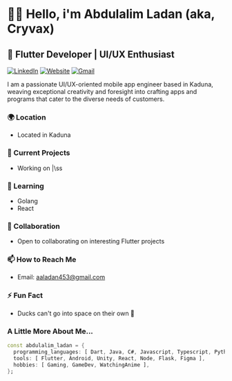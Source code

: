 # 👋🏽 Hello, i'm Abdulalim Ladan (aka, Cryvax)
## 🚀 Flutter Developer | UI/UX Enthusiast

[![LinkedIn](https://img.shields.io/badge/-LinkedIn-blue?style=flat-square&logo=Linkedin&logoColor=white&link=https://www.linkedin.com/in/abdulalim-ladan)](https://www.linkedin.com/in/abdulalim-ladan)
[![Website](https://img.shields.io/badge/-Website-green?style=flat-square&logo=Internet-explorer&logoColor=white&link=https://abdulalimladan.onrender.com)](https://abdulalimladan.onrender.com)
[![Gmail](https://img.shields.io/badge/-Gmail-red?style=flat-square&logo=Gmail&logoColor=white&link=mailto:aaladan453@gmail.com)](mailto:aaladan453@gmail.com)

I am a passionate UI/UX-oriented mobile app engineer based in Kaduna, weaving exceptional creativity and foresight into crafting apps and programs that cater to the diverse needs of customers.

### 🌍 Location
- Located in Kaduna

### 🔭 Current Projects
- Working on |\ss

### 🌱 Learning
- Golang
- React

### 👯 Collaboration
- Open to collaborating on interesting Flutter projects

### 📫 How to Reach Me
- Email: [aaladan453@gmail.com](mailto:aaladan453@gmail.com)

### ⚡ Fun Fact
- Ducks can't go into space on their own 🦆

### A Little More About Me...

```dart
const abdulalim_ladan = {
  programming_languages: [ Dart, Java, C#, Javascript, Typescript, Python ],
  tools: [ Flutter, Android, Unity, React, Node, Flask, Figma ],
  hobbies: [ Gaming, GameDev, WatchingAnime ],
};
